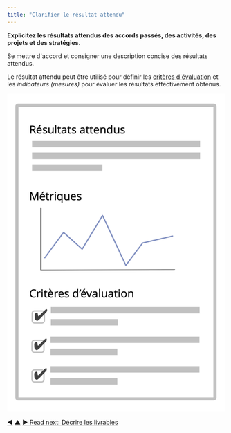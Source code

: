 ```yaml
---
title: "Clarifier le résultat attendu"
---
```



<strong>Explicitez les résultats attendus des accords passés, des activités, des projets et des stratégies.</strong>

Se mettre d'accord et consigner une description concise des résultats attendus.

Le résultat attendu peut être utilisé pour définir les [critères d'évaluation](evaluation-criteria.html) et les <dfn data-info="Indicateur (mesuré): Une mesure quantifiable utilisée pour suivre et évaluer les progrès, évaluer les résultats et déterminer le succès">indicateurs (mesurés)</dfn> pour évaluer les résultats effectivement obtenus.

![Résultats attendus, et critères d'évaluation](img/templates/outcome-and-criteria.png)

<div class="bottom-nav">
<a href="clarify-and-develop-domains.html" title="Back to: Clarifier et développer les domaines">◀</a> <a href="defining-agreements.html" title="Up: Élaborer des accords">▲</a> <a href="describe-deliverables.html" title="">▶ Read next: Décrire les livrables</a>
</div>


<script type="text/javascript">
Mousetrap.bind('g n', function() {
    window.location.href = 'describe-deliverables.html';
    return false;
});
</script>


